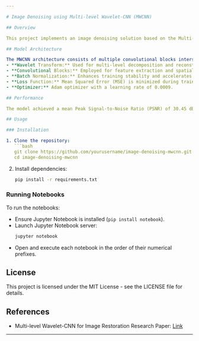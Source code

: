 ```yaml
---

# Image Denoising using Multi-level Wavelet-CNN (MWCNN)

## Overview

This project implements an image denoising solution based on the Multi-level Wavelet Convolutional Neural Network (MWCNN) architecture. MWCNN combines wavelet transforms with convolutional neural networks to effectively remove noise from images while preserving important details.

## Model Architecture

The MWCNN architecture consists of multiple convolutional blocks interspersed with wavelet downsampling and upsampling layers. Key features include:
- **Wavelet Transform:** Used for multi-level decomposition and reconstruction of image details.
- **Convolutional Blocks:** Employed for feature extraction and spatial information processing.
- **Batch Normalization:** Enhances training stability and accelerates convergence.
- **Loss Function:** Mean Squared Error (MSE) is minimized during training.
- **Optimizer:** Adam optimizer with a learning rate of 0.0009.

## Performance

The model achieved a mean Peak Signal-to-Noise Ratio (PSNR) of 30.45 dB on the test dataset, indicating high image quality restoration.

## Usage

### Installation

1. Clone the repository:
   ```bash
   git clone https://github.com/yourusername/image-denoising-mwcnn.git
   cd image-denoising-mwcnn
   ```

2. Install dependencies:
   ```bash
   pip install -r requirements.txt
   ```

### Running Notebooks

To run the notebooks:
- Ensure Jupyter Notebook is installed (`pip install notebook`).
- Launch Jupyter Notebook server:
  ```bash
  jupyter notebook
  ```
- Open and execute each notebook in the order of their numerical prefixes.

## License

This project is licensed under the MIT License - see the LICENSE file for details.

## References

- Multi-level Wavelet-CNN for Image Restoration Research Paper: [Link](https://arxiv.org/abs/1805.07071)

---
```


